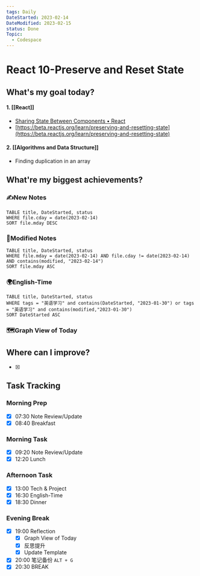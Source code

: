 ```yaml
---
tags: Daily
DateStarted: 2023-02-14
DateModified: 2023-02-15
status: Done
Topic:
  - Codespace
---
```


# React 10-Preserve and Reset State

## What's my goal today?

#### 1. [[React]]

- [Sharing State Between Components • React](https://beta.reactjs.org/learn/sharing-state-between-components)
- [https://beta.reactjs.org/learn/preserving-and-resetting-state](https://beta.reactjs.org/learn/preserving-and-resetting-state)

#### 2. [[Algorithms and Data Structure]]

- Finding duplication in an array

## What're my biggest achievements?

### ✍️New Notes

```dataview
TABLE title, DateStarted, status
WHERE file.cday = date(2023-02-14)
SORT file.mday DESC
```

### 📝Modified Notes

```dataview
TABLE title, DateStarted, status
WHERE file.mday = date(2023-02-14) AND file.cday != date(2023-02-14) AND contains(modified, "2023-02-14")
SORT file.mday ASC
```

### 🌍English-Time

```dataview
TABLE title, DateStarted, status
WHERE tags = "英语学习" and contains(DateStarted, "2023-01-30") or tags = "英语学习" and contains(modified,"2023-01-30")
SORT DateStarted ASC
```

### 🗺️Graph View of Today

## Where can I improve?

- [x]

## Task Tracking

### Morning Prep

- [x] 07:30 Note Review/Update
- [x] 08:40 Breakfast

### Morning Task

- [x] 09:20 Note Review/Update
- [x] 12:20 Lunch

### Afternoon Task

- [x] 13:00 Tech & Project
- [x] 16:30 English-Time
- [x] 18:30 Dinner

### Evening Break

- [x] 19:00 Reflection
  - [x] Graph View of Today
  - [x] 反思提升
  - [x] Update Template
- [x] 20:00 笔记备份 `ALT + G`
- [x] 20:30 BREAK
